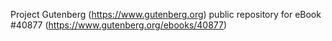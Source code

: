 Project Gutenberg (https://www.gutenberg.org) public repository for eBook #40877 (https://www.gutenberg.org/ebooks/40877)

